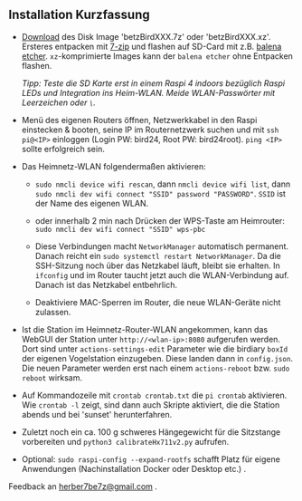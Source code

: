 <!--keywords[Installation_kurz,README]-->

## Installation Kurzfassung

- [Download](https://drive.google.com/drive/folders/11WduKyMzzzmW61bC7l0BlDjjx6e_ImHC?usp=sharing) des Disk Image 'betzBirdXXX.7z' oder 'betzBirdXXX.xz'. Ersteres entpacken mit [7-zip](https://www.7-zip.org/) und flashen auf SD-Card mit z.B. [balena etcher](https://etcher.balena.io/). `xz`-komprimierte Images kann der `balena etcher` ohne Entpacken flashen.

  *Tipp: Teste die SD Karte erst in einem Raspi 4 indoors bezüglich Raspi LEDs und Integration ins Heim-WLAN. Meide WLAN-Passwörter mit Leerzeichen oder `\`.*

- Menü des eigenen Routers öffnen, Netzwerkkabel in den Raspi einstecken & booten, seine IP im Routernetzwerk suchen und mit `ssh pi@<IP>` einloggen (Login PW: bird24, Root PW: bird24root). `ping <IP>` sollte erfolgreich sein.

- Das Heimnetz-WLAN folgendermaßen aktivieren:

  - `sudo nmcli device wifi rescan`, dann `nmcli device wifi list`, dann `sudo nmcli dev wifi connect "SSID" password "PASSWORD"`. `SSID` ist der Name des eigenen WLAN.

  - oder innerhalb 2 min nach Drücken der WPS-Taste am Heimrouter: `sudo nmcli dev wifi connect "SSID" wps-pbc`

  - Diese Verbindungen macht `NetworkManager` automatisch permanent. Danach reicht ein `sudo systemctl restart NetworkManager`. Da die SSH-Sitzung noch über das Netzkabel läuft, bleibt sie erhalten. In `ifconfig` und im Router taucht jetzt auch die WLAN-Verbindung auf. Danach ist das Netzkabel entbehrlich.

  - Deaktiviere MAC-Sperren im Router, die neue WLAN-Geräte nicht zulassen.

- Ist die Station im Heimnetz-Router-WLAN angekommen, kann das WebGUI der Station unter `http://<wlan-ip>:8080` aufgerufen werden. Dort sind unter `actions-settings-edit` Parameter wie die birdiary `boxId` der eigenen Vogelstation einzugeben. Diese landen dann in `config.json`. Die neuen Parameter werden erst nach einem `actions-reboot` bzw. `sudo reboot` wirksam.

- Auf Kommandozeile mit `crontab crontab.txt` die `pi crontab` aktivieren. Wie `crontab -l` zeigt, sind dann auch Skripte aktiviert, die die Station abends und bei 'sunset' herunterfahren.

- Zuletzt noch ein ca. 100 g schweres Hängegewicht für die Sitzstange vorbereiten und `python3 calibrateHx711v2.py` aufrufen.

- Optional: `sudo raspi-config --expand-rootfs` schafft Platz für eigene Anwendungen (Nachinstallation Docker oder Desktop etc.) .





Feedback an herber7be7z@gmail.com .